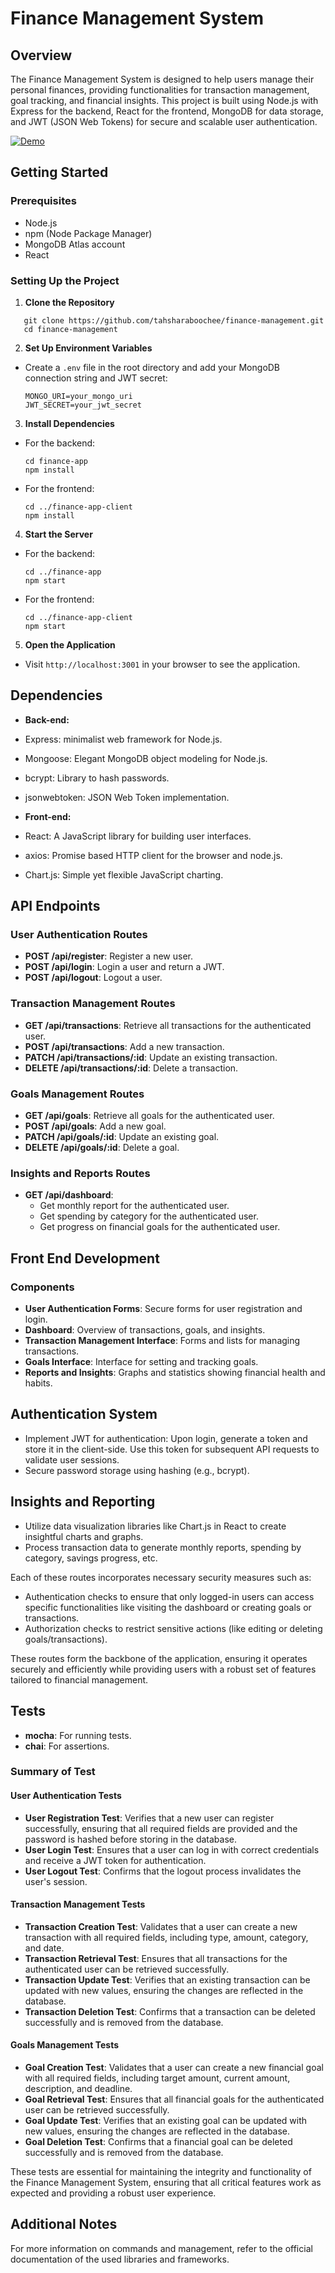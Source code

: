 # Finance Management System

## Overview
The Finance Management System is designed to help users manage their personal finances, providing functionalities for transaction management, goal tracking, and financial insights. This project is built using Node.js with Express for the backend, React for the frontend, MongoDB for data storage, and JWT (JSON Web Tokens) for secure and scalable user authentication.

[![Demo](https://drive.google.com/thumbnail?id=16zCKlSSJXUijIDafIN4JrvR3FNn564mD)](https://drive.google.com/file/d/16zCKlSSJXUijIDafIN4JrvR3FNn564mD/view?usp=sharing)


## Getting Started

### Prerequisites
- Node.js
- npm (Node Package Manager)
- MongoDB Atlas account
- React

### Setting Up the Project

1. **Clone the Repository**
```
   git clone https://github.com/tahsharaboochee/finance-management.git
   cd finance-management
```

2. **Set Up Environment Variables**
- Create a `.env` file in the root directory and add your MongoDB connection string and JWT secret:
  ```
  MONGO_URI=your_mongo_uri
  JWT_SECRET=your_jwt_secret
  ```

3. **Install Dependencies**
- For the backend:
  ```
  cd finance-app
  npm install
  ```
- For the frontend:
  ```
  cd ../finance-app-client
  npm install
  ```

4. **Start the Server**
- For the backend:
  ```
  cd ../finance-app
  npm start
  ```
- For the frontend:
  ```
  cd ../finance-app-client
  npm start
  ```

5. **Open the Application**
- Visit `http://localhost:3001` in your browser to see the application.

## Dependencies

- **Back-end:**
- Express: minimalist web framework for Node.js.
- Mongoose: Elegant MongoDB object modeling for Node.js.
- bcrypt: Library to hash passwords.
- jsonwebtoken: JSON Web Token implementation.

- **Front-end:**
- React: A JavaScript library for building user interfaces.
- axios: Promise based HTTP client for the browser and node.js.
- Chart.js: Simple yet flexible JavaScript charting.

## API Endpoints

### User Authentication Routes
- **POST /api/register**: Register a new user.
- **POST /api/login**: Login a user and return a JWT.
- **POST /api/logout**: Logout a user.

### Transaction Management Routes
- **GET /api/transactions**: Retrieve all transactions for the authenticated user.
- **POST /api/transactions**: Add a new transaction.
- **PATCH /api/transactions/:id**: Update an existing transaction.
- **DELETE /api/transactions/:id**: Delete a transaction.

### Goals Management Routes
- **GET /api/goals**: Retrieve all goals for the authenticated user.
- **POST /api/goals**: Add a new goal.
- **PATCH /api/goals/:id**: Update an existing goal.
- **DELETE /api/goals/:id**: Delete a goal.

### Insights and Reports Routes
- **GET /api/dashboard**: 
    - Get monthly report for the authenticated user.
    - Get spending by category for the authenticated user.
    - Get progress on financial goals for the authenticated user.

## Front End Development

### Components
- **User Authentication Forms**: Secure forms for user registration and login.
- **Dashboard**: Overview of transactions, goals, and insights.
- **Transaction Management Interface**: Forms and lists for managing transactions.
- **Goals Interface**: Interface for setting and tracking goals.
- **Reports and Insights**: Graphs and statistics showing financial health and habits.

## Authentication System

- Implement JWT for authentication: Upon login, generate a token and store it in the client-side. Use this token for subsequent API requests to validate user sessions.
- Secure password storage using hashing (e.g., bcrypt).

## Insights and Reporting

- Utilize data visualization libraries like Chart.js in React to create insightful charts and graphs.
- Process transaction data to generate monthly reports, spending by category, savings progress, etc.

Each of these routes incorporates necessary security measures such as:

- Authentication checks to ensure that only logged-in users can access specific functionalities like visiting the dashboard or creating goals or transactions.
- Authorization checks to restrict sensitive actions (like editing or deleting goals/transactions).

These routes form the backbone of the application, ensuring it operates securely and efficiently while providing users with a robust set of features tailored to financial management.


## Tests

- **mocha**: For running tests.
- **chai**: For assertions.

### Summary of Test

#### User Authentication Tests
- **User Registration Test**: Verifies that a new user can register successfully, ensuring that all required fields are provided and the password is hashed before storing in the database.
- **User Login Test**: Ensures that a user can log in with correct credentials and receive a JWT token for authentication.
- **User Logout Test**: Confirms that the logout process invalidates the user's session.

#### Transaction Management Tests
- **Transaction Creation Test**: Validates that a user can create a new transaction with all required fields, including type, amount, category, and date.
- **Transaction Retrieval Test**: Ensures that all transactions for the authenticated user can be retrieved successfully.
- **Transaction Update Test**: Verifies that an existing transaction can be updated with new values, ensuring the changes are reflected in the database.
- **Transaction Deletion Test**: Confirms that a transaction can be deleted successfully and is removed from the database.

#### Goals Management Tests
- **Goal Creation Test**: Validates that a user can create a new financial goal with all required fields, including target amount, current amount, description, and deadline.
- **Goal Retrieval Test**: Ensures that all financial goals for the authenticated user can be retrieved successfully.
- **Goal Update Test**: Verifies that an existing goal can be updated with new values, ensuring the changes are reflected in the database.
- **Goal Deletion Test**: Confirms that a financial goal can be deleted successfully and is removed from the database.

These tests are essential for maintaining the integrity and functionality of the Finance Management System, ensuring that all critical features work as expected and providing a robust user experience.

## Additional Notes
For more information on commands and management, refer to the official documentation of the used libraries and frameworks.
